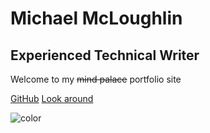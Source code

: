 <h1>Michael McLoughlin</h1>

<h2>Experienced Technical Writer</h2>

<p>Welcome to my <strike>mind palace</strike> portfolio site</p>

[GitHub](https://github.com/ditatechwriter/portfolio/) [Look around](#main)

![color](#ffffff)

